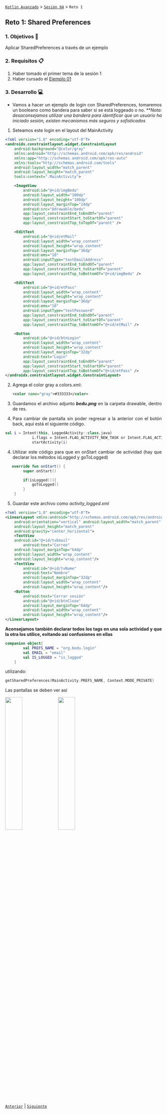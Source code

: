[`Kotlin Avanzado`](../../Readme.md) > [`Sesión 04`](../Readme.md) > `Reto 1` 

## Reto 1: Shared Preferences

<div style="text-align: justify;">




### 1. Objetivos :dart:

Aplicar SharedPreferences a través de un ejemplo

### 2. Requisitos :clipboard:

1. Haber tomado el primer tema de la sesión 1
2. Haber cursado el [Ejemplo 01](../Ejemplo-01)

### 3. Desarrollo :computer:

- Vamos a hacer un ejemplo de login con SharedPreferences, tomaremos un booleano como bandera para saber si se está loggeado o no. ***Nota: desaconsejamos utilizar una bandera para identificar que un usuario ha iniciado sesión, existen mecanismos más seguros y sofisticados*

1. Seteamos este login en el layout del MainActivity

```xml
<?xml version="1.0" encoding="utf-8"?>
<androidx.constraintlayout.widget.ConstraintLayout
    android:background="@color/gray"
    xmlns:android="http://schemas.android.com/apk/res/android"
    xmlns:app="http://schemas.android.com/apk/res-auto"
    xmlns:tools="http://schemas.android.com/tools"
    android:layout_width="match_parent"
    android:layout_height="match_parent"
    tools:context=".MainActivity">

    <ImageView
        android:id="@+id/imgBedu"
        android:layout_width="100dp"
        android:layout_height="100dp"
        android:layout_marginTop="24dp"
        android:src="@drawable/bedu"
        app:layout_constraintEnd_toEndOf="parent"
        app:layout_constraintStart_toStartOf="parent"
        app:layout_constraintTop_toTopOf="parent" />

    <EditText
        android:id="@+id/etMail"
        android:layout_width="wrap_content"
        android:layout_height="wrap_content"
        android:layout_marginTop="36dp"
        android:ems="10"
        android:inputType="textEmailAddress"
        app:layout_constraintEnd_toEndOf="parent"
        app:layout_constraintStart_toStartOf="parent"
        app:layout_constraintTop_toBottomOf="@+id/imgBedu" />

    <EditText
        android:id="@+id/etPass"
        android:layout_width="wrap_content"
        android:layout_height="wrap_content"
        android:layout_marginTop="36dp"
        android:ems="10"
        android:inputType="textPassword"
        app:layout_constraintEnd_toEndOf="parent"
        app:layout_constraintStart_toStartOf="parent"
        app:layout_constraintTop_toBottomOf="@+id/etMail" />

    <Button
        android:id="@+id/btnLogin"
        android:layout_width="wrap_content"
        android:layout_height="wrap_content"
        android:layout_marginTop="32dp"
        android:text="Login"
        app:layout_constraintEnd_toEndOf="parent"
        app:layout_constraintStart_toStartOf="parent"
        app:layout_constraintTop_toBottomOf="@+id/etPass" />
</androidx.constraintlayout.widget.ConstraintLayout>
```

2. Agrega el color gray a colors.xml:

   ```xml
   <color name="gray">#333333</color>
   ```

2. Guardamos el archivo adjunto ***bedu.png*** en la carpeta drawable, dentro de res. 


3. Para cambiar de pantalla sin poder regresar a la anterior con el botón back, aquí está el siguiente código.

```kotlin
val i = Intent(this, LoggedActivity::class.java)
            i.flags = Intent.FLAG_ACTIVITY_NEW_TASK or Intent.FLAG_ACTIVITY_CLEAR_TASK
            startActivity(i)
```

4. Utilizar este código para que en onStart cambiar de actividad (hay que declarar los métodos isLogged y goToLogged)

```kotlin
   override fun onStart() {
        super.onStart()

        if(isLogged()){
            goToLogged()
        }
    }
```

5. Guardar este archivo como *activity_logged.xml*

```xml
<?xml version="1.0" encoding="utf-8"?>
<LinearLayout xmlns:android="http://schemas.android.com/apk/res/android"
    android:orientation="vertical" android:layout_width="match_parent"
    android:layout_height="match_parent"
    android:gravity="center_horizontal">
    <TextView
    android:id="@+id/tvEmail"
        android:text="Correo"
    android:layout_marginTop="64dp"
    android:layout_width="wrap_content"
    android:layout_height="wrap_content"/>
    <TextView
        android:id="@+id/tvName"
        android:text="Nombre"
        android:layout_marginTop="32dp"
        android:layout_width="wrap_content"
        android:layout_height="wrap_content"/>
    <Button
        android:text="Cerrar sesión"
        android:id="@+id/btnClose"
        android:layout_marginTop="64dp"
        android:layout_width="wrap_content"
        android:layout_height="wrap_content"/>
</LinearLayout>
```

**Aconsejamos también declarar todos los tags en una sola actividad y que la otra los utilice, evitando así confusiones en ellas**

```kotlin
companion object{
        val PREFS_NAME = "org.bedu.login"
        val EMAIL = "email"
        val IS_LOGGED = "is_logged"
    }
```

utilizando:

```kotlin
getSharedPreferences(MainActivity.PREFS_NAME, Context.MODE_PRIVATE)
```

Las pantallas se deben ver así

<img src="images/01.png" width="33%">

<img src="images/02.png" width="33%">



[`Anterior`](../Ejemplo-01) | [`Siguiente`](../Ejemplo-02)      

</div>





